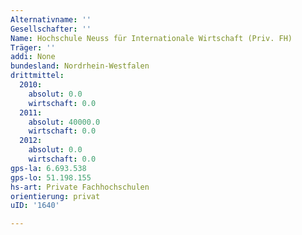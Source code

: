 ```yaml
---
Alternativname: ''
Gesellschafter: ''
Name: Hochschule Neuss für Internationale Wirtschaft (Priv. FH)
Träger: ''
addi: None
bundesland: Nordrhein-Westfalen
drittmittel:
  2010:
    absolut: 0.0
    wirtschaft: 0.0
  2011:
    absolut: 40000.0
    wirtschaft: 0.0
  2012:
    absolut: 0.0
    wirtschaft: 0.0
gps-la: 6.693.538
gps-lo: 51.198.155
hs-art: Private Fachhochschulen
orientierung: privat
uID: '1640'

---
```



